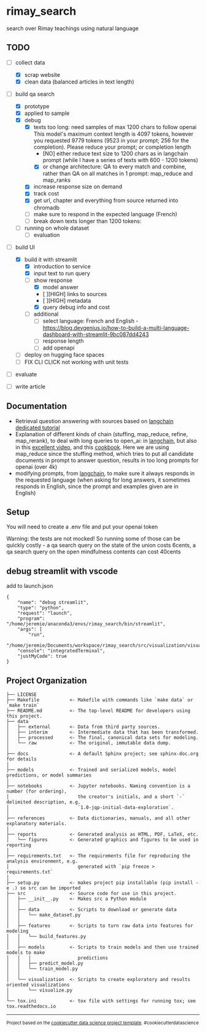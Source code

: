 rimay_search
==============================

search over Rimay teachings using natural language


TODO
------------
- [ ] collect data
    - [x] scrap website
    - [x] clean data (balanced articles in text length)
- [ ] build qa search
    - [x] prototype
    - [x] applied to sample
    - [x] debug
      - [x] texts too long: need samples of max 1200 chars to follow openai
      This model's maximum context length is 4097 tokens, however you requested 9779 tokens (9523 in your prompt; 256 for the completion). Please reduce your prompt; or completion length
        - [NO] either reduce text size to 1200 chars as in langchain prompt (while I have a series of texts with 600 - 1200 tokens)
        - [x] or change architecture: QA to every match and combine, rather than QA on all matches in 1 prompt: map_reduce and map_ranks
      - [x] increase response size on demand
      - [X] track cost
      - [X] get url, chapter and everything from source returned into chromadb
      - [ ] make sure to respond in the expected language (French)
      - [ ] break down texts longer than 1200 tokens: 
    - [ ] running on whole dataset
        - [ ] evaluation
- [ ] build UI
    - [X] build it with streamlit
      - [X] introduction to service
      - [X] input text to run query
      - [ ] show response
        - [X] model answer
        - [ ][HIGH] links to sources
        - [ ][HIGH] metadata
        - [X] query debug info and cost
      - [ ] additional 
        - [ ] select language: French and English - https://blog.devgenius.io/how-to-build-a-multi-language-dashboard-with-streamlit-9bc087dd4243
        - [ ] response length
        - [ ] add openapi 
    - [ ] deploy on hugging face spaces
  - [ ] FIX CLI CLICK not working with unit tests
- [ ] evaluate
- [ ] write article 


Documentation
------------
- Retrieval question answering with sources based on [langchain dedicated tutorial](https://python.langchain.com/en/latest/modules/chains/index_examples/vector_db_qa_with_sources.html)
- Explanation of different kinds of chain (stuffing, map_reduce, refine, map_rerank), to deal with long queries to open_ai: in [langchain](https://python.langchain.com/en/latest/modules/chains/index_examples/qa_with_sources.html), but also in this [excellent video](https://www.youtube.com/watch?v=), and this [cookbook](https://github.com/gkamradt/langchain-tutorials/blob/main/LangChain%20Cookbook.ipynb). Here we are using map_reduce since the stuffing method, which tries to put all candidate documents in prompt to answer question, results in too long prompts for openai (over 4k) 
- modifying prompts, from [langchain](https://python.langchain.com/en/latest/modules/prompts/prompt_templates/getting_started.html), to make sure it always responds in the requested language (when asking for long answers, it sometimes responds in English, since the prompt and examples given are in English)



Setup
------------
You will need to create a .env file and put your openai token

Warning: the tests are not mocked! So running some of those can be quickly costly - a qa search query on the state of the union costs 6cents, a qa search query on the open mindfulness contents can cost 40cents

## debug streamlit with vscode
add to launch.json
```
{
    "name": "debug streamlit",
    "type": "python",
    "request": "launch",
    "program": "/home/jeremie/anaconda3/envs/rimay_search/bin/streamlit",
    "args": [
        "run",
        "/home/jeremie/Documents/workspace/rimay_search/src/visualization/visualize.py"],
    "console": "integratedTerminal",
    "justMyCode": true
}
```
Project Organization
------------

    ├── LICENSE
    ├── Makefile           <- Makefile with commands like `make data` or `make train`
    ├── README.md          <- The top-level README for developers using this project.
    ├── data
    │   ├── external       <- Data from third party sources.
    │   ├── interim        <- Intermediate data that has been transformed.
    │   ├── processed      <- The final, canonical data sets for modeling.
    │   └── raw            <- The original, immutable data dump.
    │
    ├── docs               <- A default Sphinx project; see sphinx-doc.org for details
    │
    ├── models             <- Trained and serialized models, model predictions, or model summaries
    │
    ├── notebooks          <- Jupyter notebooks. Naming convention is a number (for ordering),
    │                         the creator's initials, and a short `-` delimited description, e.g.
    │                         `1.0-jqp-initial-data-exploration`.
    │
    ├── references         <- Data dictionaries, manuals, and all other explanatory materials.
    │
    ├── reports            <- Generated analysis as HTML, PDF, LaTeX, etc.
    │   └── figures        <- Generated graphics and figures to be used in reporting
    │
    ├── requirements.txt   <- The requirements file for reproducing the analysis environment, e.g.
    │                         generated with `pip freeze > requirements.txt`
    │
    ├── setup.py           <- makes project pip installable (pip install -e .) so src can be imported
    ├── src                <- Source code for use in this project.
    │   ├── __init__.py    <- Makes src a Python module
    │   │
    │   ├── data           <- Scripts to download or generate data
    │   │   └── make_dataset.py
    │   │
    │   ├── features       <- Scripts to turn raw data into features for modeling
    │   │   └── build_features.py
    │   │
    │   ├── models         <- Scripts to train models and then use trained models to make
    │   │   │                 predictions
    │   │   ├── predict_model.py
    │   │   └── train_model.py
    │   │
    │   └── visualization  <- Scripts to create exploratory and results oriented visualizations
    │       └── visualize.py
    │
    └── tox.ini            <- tox file with settings for running tox; see tox.readthedocs.io


--------

<p><small>Project based on the <a target="_blank" href="https://drivendata.github.io/cookiecutter-data-science/">cookiecutter data science project template</a>. #cookiecutterdatascience</small></p>
